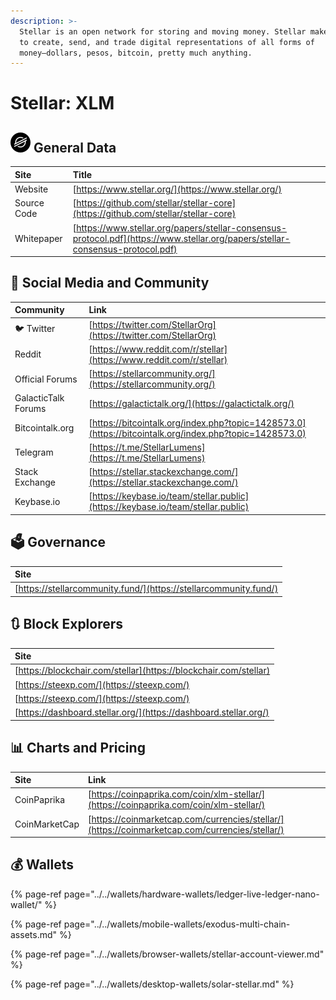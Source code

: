 ```yaml
---
description: >-
  Stellar is an open network for storing and moving money. Stellar makes it easy
  to create, send, and trade digital representations of all forms of
  money—dollars, pesos, bitcoin, pretty much anything.
---
```


# Stellar: XLM

## ![](../../.gitbook/assets/xlm.png) General Data

| Site | Title |
| :--- | :--- |
| Website | [https://www.stellar.org/](https://www.stellar.org/) |
| Source Code | [https://github.com/stellar/stellar-core](https://github.com/stellar/stellar-core) |
| Whitepaper | [https://www.stellar.org/papers/stellar-consensus-protocol.pdf](https://www.stellar.org/papers/stellar-consensus-protocol.pdf) |

## 🙋 Social Media and Community

| Community | Link |
| :--- | :--- |
| 🐦 Twitter | [https://twitter.com/StellarOrg](https://twitter.com/StellarOrg) |
| Reddit | [https://www.reddit.com/r/stellar](https://www.reddit.com/r/stellar) |
| Official Forums | [https://stellarcommunity.org/](https://stellarcommunity.org/) |
| GalacticTalk Forums | [https://galactictalk.org/](https://galactictalk.org/) |
| Bitcointalk.org | [https://bitcointalk.org/index.php?topic=1428573.0](https://bitcointalk.org/index.php?topic=1428573.0) |
| Telegram | [https://t.me/StellarLumens](https://t.me/StellarLumens) |
| Stack Exchange | [https://stellar.stackexchange.com/](https://stellar.stackexchange.com/) |
| Keybase.io | [https://keybase.io/team/stellar.public](https://keybase.io/team/stellar.public) |

## 🗳 Governance

| Site |
| :--- |
| [https://stellarcommunity.fund/](https://stellarcommunity.fund/) |

## 🔃 Block Explorers

| Site |
| :--- |
| [https://blockchair.com/stellar](https://blockchair.com/stellar) |
| [https://steexp.com/](https://steexp.com/) |
| [https://steexp.com/](https://steexp.com/) |
| [https://dashboard.stellar.org/](https://dashboard.stellar.org/) |

## 📊 Charts and Pricing

| Site | Link |
| :--- | :--- |
| CoinPaprika | [https://coinpaprika.com/coin/xlm-stellar/](https://coinpaprika.com/coin/xlm-stellar/) |
| CoinMarketCap | [https://coinmarketcap.com/currencies/stellar/](https://coinmarketcap.com/currencies/stellar/) |

## 💰 Wallets

{% page-ref page="../../wallets/hardware-wallets/ledger-live-ledger-nano-wallet/" %}

{% page-ref page="../../wallets/mobile-wallets/exodus-multi-chain-assets.md" %}

{% page-ref page="../../wallets/browser-wallets/stellar-account-viewer.md" %}

{% page-ref page="../../wallets/desktop-wallets/solar-stellar.md" %}



